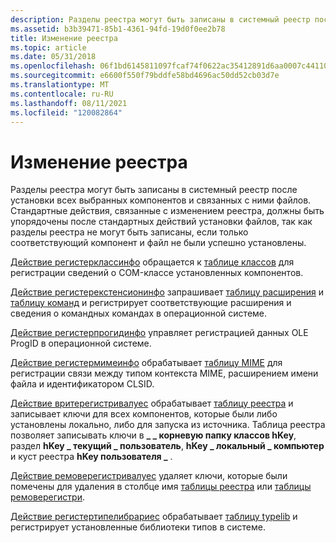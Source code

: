 ```yaml
---
description: Разделы реестра могут быть записаны в системный реестр после установки всех выбранных компонентов и связанных с ними файлов.
ms.assetid: b3b39471-85b1-4361-94fd-19d0f0ee2b78
title: Изменение реестра
ms.topic: article
ms.date: 05/31/2018
ms.openlocfilehash: 06f1bd6145811097fcaf74f0622ac35412891d6aa0007c4411099ade6afddd36
ms.sourcegitcommit: e6600f550f79bddfe58bd4696ac50dd52cb03d7e
ms.translationtype: MT
ms.contentlocale: ru-RU
ms.lasthandoff: 08/11/2021
ms.locfileid: "120082864"
---
```

# <a name="modifying-the-registry"></a>Изменение реестра

Разделы реестра могут быть записаны в системный реестр после установки всех выбранных компонентов и связанных с ними файлов. Стандартные действия, связанные с изменением реестра, должны быть упорядочены после стандартных действий установки файлов, так как разделы реестра не могут быть записаны, если только соответствующий компонент и файл не были успешно установлены.

[Действие регистерклассинфо](registerclassinfo-action.md) обращается к [таблице классов](class-table.md) для регистрации сведений о COM-классе установленных компонентов.

[Действие регистерекстенсионинфо](registerextensioninfo-action.md) запрашивает [таблицу расширения](extension-table.md) и [таблицу команд](verb-table.md) и регистрирует соответствующие расширения и сведения о командных командах в операционной системе.

[Действие регистерпрогидинфо](registerprogidinfo-action.md) управляет регистрацией данных OLE ProgID в операционной системе.

[Действие регистермимеинфо](registermimeinfo-action.md) обрабатывает [таблицу MIME](mime-table.md) для регистрации связи между типом контекста MIME, расширением имени файла и идентификатором CLSID.

[Действие вритерегистривалуес](writeregistryvalues-action.md) обрабатывает [таблицу реестра](registry-table.md) и записывает ключи для всех компонентов, которые были либо установлены локально, либо для запуска из источника. Таблица реестра позволяет записывать ключи в **\_ \_ корневую папку классов hKey**, раздел **hKey \_ текущий \_ пользователь**, **hKey \_ локальный \_ компьютер** и куст реестра **hKey пользователя \_** .

[Действие ремоверегистривалуес](removeregistryvalues-action.md) удаляет ключи, которые были помечены для удаления в столбце имя [таблицы реестра](registry-table.md) или [таблицы ремоверегистри](removeregistry-table.md).

[Действие регистертипелибрариес](registertypelibraries-action.md) обрабатывает [таблицу typelib](typelib-table.md) и регистрирует установленные библиотеки типов в системе.

 

 



